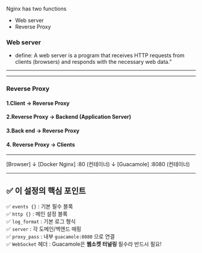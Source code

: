 Nginx has two functions 

- Web server 
- Reverse Proxy 

### Web server 

- define: A web server is a program that receives HTTP requests from clients (browsers) and responds with the necessary web data.”

---




---

### Reverse Proxy 

#### 1.Client -> Reverse Proxy 

#### 2.Reverse Proxy -> Backend (Application Server)

#### 3.Back end -> Reverse Proxy 

#### 4. Reverse Proxy -> Clients

---

[Browser] 
  ↓
[Docker Nginx] :80 (컨테이너)
  ↓
[Guacamole] :8080 (컨테이너)

----


## ✅ 이 설정의 핵심 포인트

✅ `events {}` : 기본 필수 블록  
✅ `http {}` : 메인 설정 블록  
✅ `log_format` : 기본 로그 형식  
✅ `server` : 각 도메인/백엔드 매핑  
✅ `proxy_pass` : 내부 `guacamole:8080` 으로 연결  
✅ `WebSocket` 헤더 : Guacamole은 **웹소켓 터널링** 필수라 반드시 필요!
